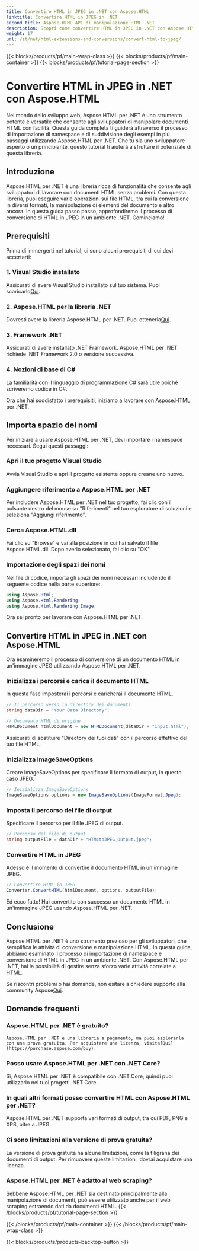 ```yaml
---
title: Convertire HTML in JPEG in .NET con Aspose.HTML
linktitle: Convertire HTML in JPEG in .NET
second_title: Aspose.HTML API di manipolazione HTML .NET
description: Scopri come convertire HTML in JPEG in .NET con Aspose.HTML per .NET. Una guida passo passo per sfruttare la potenza di Aspose.HTML per .NET.
weight: 17
url: /it/net/html-extensions-and-conversions/convert-html-to-jpeg/
---
```


{{< blocks/products/pf/main-wrap-class >}}
{{< blocks/products/pf/main-container >}}
{{< blocks/products/pf/tutorial-page-section >}}

# Convertire HTML in JPEG in .NET con Aspose.HTML


Nel mondo dello sviluppo web, Aspose.HTML per .NET è uno strumento potente e versatile che consente agli sviluppatori di manipolare documenti HTML con facilità. Questa guida completa ti guiderà attraverso il processo di importazione di namespace e di suddivisione degli esempi in più passaggi utilizzando Aspose.HTML per .NET. Che tu sia uno sviluppatore esperto o un principiante, questo tutorial ti aiuterà a sfruttare il potenziale di questa libreria.

## Introduzione

Aspose.HTML per .NET è una libreria ricca di funzionalità che consente agli sviluppatori di lavorare con documenti HTML senza problemi. Con questa libreria, puoi eseguire varie operazioni sui file HTML, tra cui la conversione in diversi formati, la manipolazione di elementi del documento e altro ancora. In questa guida passo passo, approfondiremo il processo di conversione di HTML in JPEG in un ambiente .NET. Cominciamo!

## Prerequisiti

Prima di immergerti nel tutorial, ci sono alcuni prerequisiti di cui devi accertarti:

### 1. Visual Studio installato
 Assicurati di avere Visual Studio installato sul tuo sistema. Puoi scaricarlo[Qui](https://visualstudio.microsoft.com/downloads/).

### 2. Aspose.HTML per la libreria .NET
 Dovresti avere la libreria Aspose.HTML per .NET. Puoi ottenerla[Qui](https://releases.aspose.com/html/net/).

### 3. Framework .NET
Assicurati di avere installato .NET Framework. Aspose.HTML per .NET richiede .NET Framework 2.0 o versione successiva.

### 4. Nozioni di base di C#
La familiarità con il linguaggio di programmazione C# sarà utile poiché scriveremo codice in C#.

Ora che hai soddisfatto i prerequisiti, iniziamo a lavorare con Aspose.HTML per .NET.

## Importa spazio dei nomi

Per iniziare a usare Aspose.HTML per .NET, devi importare i namespace necessari. Segui questi passaggi:

### Apri il tuo progetto Visual Studio

Avvia Visual Studio e apri il progetto esistente oppure creane uno nuovo.

### Aggiungere riferimento a Aspose.HTML per .NET

Per includere Aspose.HTML per .NET nel tuo progetto, fai clic con il pulsante destro del mouse su "Riferimenti" nel tuo esploratore di soluzioni e seleziona "Aggiungi riferimento".

### Cerca Aspose.HTML.dll

Fai clic su "Browse" e vai alla posizione in cui hai salvato il file Aspose.HTML.dll. Dopo averlo selezionato, fai clic su "OK".

### Importazione degli spazi dei nomi

Nel file di codice, importa gli spazi dei nomi necessari includendo il seguente codice nella parte superiore:

```csharp
using Aspose.Html;
using Aspose.Html.Rendering;
using Aspose.Html.Rendering.Image;
```

Ora sei pronto per lavorare con Aspose.HTML per .NET.

## Convertire HTML in JPEG in .NET con Aspose.HTML

Ora esamineremo il processo di conversione di un documento HTML in un'immagine JPEG utilizzando Aspose.HTML per .NET.

### Inizializza i percorsi e carica il documento HTML

In questa fase imposterai i percorsi e caricherai il documento HTML.

```csharp
// Il percorso verso la directory dei documenti
string dataDir = "Your Data Directory";

// Documento HTML di origine
HTMLDocument htmlDocument = new HTMLDocument(dataDir + "input.html");
```

Assicurati di sostituire "Directory dei tuoi dati" con il percorso effettivo del tuo file HTML.

### Inizializza ImageSaveOptions

Creare ImageSaveOptions per specificare il formato di output, in questo caso JPEG.

```csharp
// Inizializza ImageSaveOptions
ImageSaveOptions options = new ImageSaveOptions(ImageFormat.Jpeg);
```

### Imposta il percorso del file di output

Specificare il percorso per il file JPEG di output.

```csharp
// Percorso del file di output
string outputFile = dataDir + "HTMLtoJPEG_Output.jpeg";
```

### Convertire HTML in JPEG

Adesso è il momento di convertire il documento HTML in un'immagine JPEG.

```csharp
// Convertire HTML in JPEG
Converter.ConvertHTML(htmlDocument, options, outputFile);
```

Ed ecco fatto! Hai convertito con successo un documento HTML in un'immagine JPEG usando Aspose.HTML per .NET.

## Conclusione

Aspose.HTML per .NET è uno strumento prezioso per gli sviluppatori, che semplifica le attività di conversione e manipolazione HTML. In questa guida, abbiamo esaminato il processo di importazione di namespace e conversione di HTML in JPEG in un ambiente .NET. Con Aspose.HTML per .NET, hai la possibilità di gestire senza sforzo varie attività correlate a HTML.

 Se riscontri problemi o hai domande, non esitare a chiedere supporto alla community Aspose[Qui](https://forum.aspose.com/).

## Domande frequenti

### Aspose.HTML per .NET è gratuito?
    Aspose.HTML per .NET è una libreria a pagamento, ma puoi esplorarla con una prova gratuita. Per acquistare una licenza, visita[Qui](https://purchase.aspose.com/buy).

### Posso usare Aspose.HTML per .NET con .NET Core?
   Sì, Aspose.HTML per .NET è compatibile con .NET Core, quindi puoi utilizzarlo nei tuoi progetti .NET Core.

### In quali altri formati posso convertire HTML con Aspose.HTML per .NET?
   Aspose.HTML per .NET supporta vari formati di output, tra cui PDF, PNG e XPS, oltre a JPEG.

### Ci sono limitazioni alla versione di prova gratuita?
   La versione di prova gratuita ha alcune limitazioni, come la filigrana dei documenti di output. Per rimuovere queste limitazioni, dovrai acquistare una licenza.

### Aspose.HTML per .NET è adatto al web scraping?
   Sebbene Aspose.HTML per .NET sia destinato principalmente alla manipolazione di documenti, può essere utilizzato anche per il web scraping estraendo dati da documenti HTML.
{{< /blocks/products/pf/tutorial-page-section >}}

{{< /blocks/products/pf/main-container >}}
{{< /blocks/products/pf/main-wrap-class >}}

{{< blocks/products/products-backtop-button >}}
